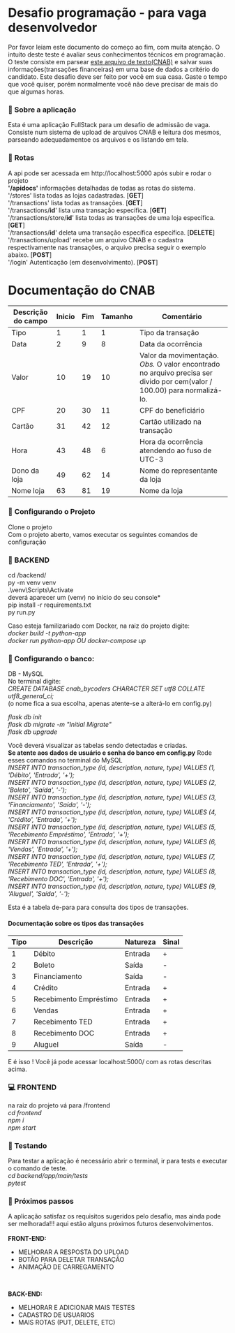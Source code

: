 # Desafio programação - para vaga desenvolvedor

Por favor leiam este documento do começo ao fim, com muita atenção.
O intuito deste teste é avaliar seus conhecimentos técnicos em programação.
O teste consiste em parsear [este arquivo de texto(CNAB)](https://github.com/ByCodersTec/desafio-ruby-on-rails/blob/master/CNAB.txt) e salvar suas informações(transações financeiras) em uma base de dados a critério do candidato.
Este desafio deve ser feito por você em sua casa. Gaste o tempo que você quiser, porém normalmente você não deve precisar de mais do que algumas horas.

### :memo: Sobre a aplicação

Esta é uma aplicação FullStack para um desafio de admissão de vaga. Consiste num sistema de upload de arquivos CNAB e leitura dos mesmos, parseando adequadamentoe os arquivos e os listando em tela.

### :bookmark_tabs: **Rotas**
A api pode ser acessada em http://localhost:5000 após subir e rodar o projeto</br>
**'/apidocs'** informações detalhadas de todas as rotas do sistema. </br>
'/stores' lista todas as lojas cadastradas. [**GET**]</br>
'/transactions' lista todas as transações. [**GET**]</br>
'/transactions/**id**' lista uma transação específica. [**GET**]</br>
'/transactions/store/**id**' lista todas as transações de uma loja específica. [**GET**]</br>
'/transactions/**id**' deleta uma transação específica específica. [**DELETE**]</br>
'/transactions/upload' recebe um arquivo CNAB e o cadastra respectivamente nas transações, o arquivo precisa seguir o exemplo abaixo. [**POST**]</br>
'/login' Autenticação (em desenvolvimento). [**POST**]</br>


# Documentação do CNAB

| Descrição do campo  | Inicio | Fim | Tamanho | Comentário
| ------------- | ------------- | -----| ---- | ------
| Tipo  | 1  | 1 | 1 | Tipo da transação
| Data  | 2  | 9 | 8 | Data da ocorrência
| Valor | 10 | 19 | 10 | Valor da movimentação. *Obs.* O valor encontrado no arquivo precisa ser divido por cem(valor / 100.00) para normalizá-lo.
| CPF | 20 | 30 | 11 | CPF do beneficiário
| Cartão | 31 | 42 | 12 | Cartão utilizado na transação 
| Hora  | 43 | 48 | 6 | Hora da ocorrência atendendo ao fuso de UTC-3
| Dono da loja | 49 | 62 | 14 | Nome do representante da loja
| Nome loja | 63 | 81 | 19 | Nome da loja

### :hammer: **Configurando o Projeto**

Clone o projeto</br>
Com o projeto aberto, vamos executar os seguintes comandos de configuração</br>


### :space_invader: BACKEND</br>
cd /backend/</br>
py -m venv venv</br>
.\venv\Scripts\Activate</br>
deverá aparecer um (venv) no início do seu console* </br>
pip install -r requirements.txt</br>
py  run.py</br>

Caso esteja familizariado com Docker, na raiz do projeto digite:</br>
*docker build -t python-app</br>
docker run python-app OU docker-compose up*

### :department_store: Configurando o banco:</br>
DB - MySQL</br>
No terminal digite:</br>
*CREATE DATABASE cnab_bycoders CHARACTER SET utf8 COLLATE utf8_general_ci;*</br>
(o nome fica a sua escolha, apenas atente-se a alterá-lo em config.py)

*flask db init</br>
flask db migrate -m "Initial Migrate"</br>
flask db upgrade</br>*

Você deverá visualizar as tabelas sendo detectadas e criadas.</br>
**Se atente aos dados de usuário e senha do banco em config.py**
Rode esses comandos no terminal do MySQL</br>
*INSERT INTO transaction_type (id, description, nature, type) VALUES (1, 'Débito', 'Entrada', '+');</br>
INSERT INTO transaction_type (id, description, nature, type) VALUES (2, 'Boleto', 'Saída', '-');</br>
INSERT INTO transaction_type (id, description, nature, type) VALUES (3, 'Financiamento', 'Saída', '-');</br>
INSERT INTO transaction_type (id, description, nature, type) VALUES (4, 'Crédito', 'Entrada', '+');</br>
INSERT INTO transaction_type (id, description, nature, type) VALUES (5, 'Recebimento Empréstimo', 'Entrada', '+');</br>
INSERT INTO transaction_type (id, description, nature, type) VALUES (6, 'Vendas',	'Entrada', '+');</br>
INSERT INTO transaction_type (id, description, nature, type) VALUES (7, 'Recebimento TED', 'Entrada', '+');</br>
INSERT INTO transaction_type (id, description, nature, type) VALUES (8, 'Recebimento DOC', 'Entrada', '+');</br>
INSERT INTO transaction_type (id, description, nature, type) VALUES (9, 'Aluguel', 'Saída', '-');</br>*

Esta é a tabela de-para para consulta dos tipos de transações.
#### Documentação sobre os tipos das transações
| Tipo | Descrição | Natureza | Sinal |
| ---- | -------- | --------- | ----- |
| 1 | Débito | Entrada | + |
| 2 | Boleto | Saída | - |
| 3 | Financiamento | Saída | - |
| 4 | Crédito | Entrada | + |
| 5 | Recebimento Empréstimo | Entrada | + |
| 6 | Vendas | Entrada | + |
| 7 | Recebimento TED | Entrada | + |
| 8 | Recebimento DOC | Entrada | + |
| 9 | Aluguel | Saída | - |

E é isso ! Você já pode acessar localhost:5000/ com as rotas descritas acima.

### :computer: FRONTEND</br>
na raiz do projeto vá para /frontend</br>
*cd frontend</br>
npm i</br>
npm start</br>*


### :wrench: Testando</br>
Para testar a aplicação é necessário abrir o terminal, ir para tests e executar o comando de teste.</br>
*cd backend/app/main/tests</br>
pytest</br>*

###  :shoe: Próximos passos </br>
A aplicação satisfaz os requisitos sugeridos pelo desafio, mas ainda pode ser melhorada!!! aqui estão alguns próximos futuros desenvolvimentos.</br></br>
**FRONT-END:**
- MELHORAR A RESPOSTA DO UPLOAD
- BOTÃO PARA DELETAR TRANSAÇÃO
- ANIMAÇÃO DE CARREGAMENTO
</br>

**BACK-END:**
- MELHORAR E ADICIONAR MAIS TESTES
- CADASTRO DE USUARIOS
- MAIS ROTAS (PUT, DELETE, ETC)


